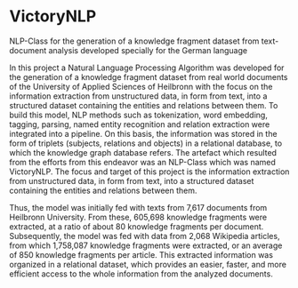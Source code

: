 # VictoryNLP
NLP-Class for the generation of a knowledge fragment dataset from text-document analysis developed specially for the German language

In this project a Natural Language Processing Algorithm was developed for the generation of a knowledge fragment dataset from real world documents of the University of Applied Sciences of Heilbronn with the focus on the information extraction from unstructured data, in form from text, into a structured dataset containing the entities and relations between them. To build this model, NLP methods such as tokenization, word embedding, tagging, parsing, named entity recognition and relation extraction were integrated into a pipeline. On this basis, the information was stored in the form of triplets (subjects, relations and objects) in a relational database, to which the knowledge graph database refers. The artefact which resulted from the efforts from this endeavor was an NLP-Class which was named VictoryNLP. The focus and target of this project is the information extraction from unstructured data, in form from text, into a structured dataset containing the entities and relations between them.

Thus, the model was initially fed with texts from 7,617 documents from Heilbronn University. From these, 605,698 knowledge fragments were extracted, at a ratio of about 80 knowledge fragments per document. Subsequently, the model was fed with data from 2,068 Wikipedia articles, from which 1,758,087 knowledge fragments were extracted, or an average of 850 knowledge fragments per article. This extracted information was organized in a relational dataset, which provides an easier, faster, and more efficient access to the whole information from the analyzed documents.
